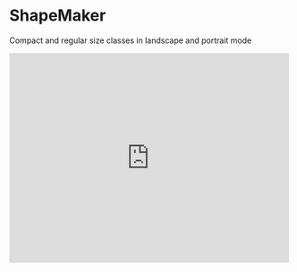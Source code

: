 # ShapeMaker
Compact and regular size classes in landscape and portrait mode   

<div style="width:500px;max-width:100%;"><div style="height:0;padding-bottom:75%;position:relative;"><iframe width="500" height="375" style="position:absolute;top:0;left:0;width:100%;height:100%;" frameBorder="0" src="https://imgflip.com/embed/3z8hgj"></iframe></div></div>

